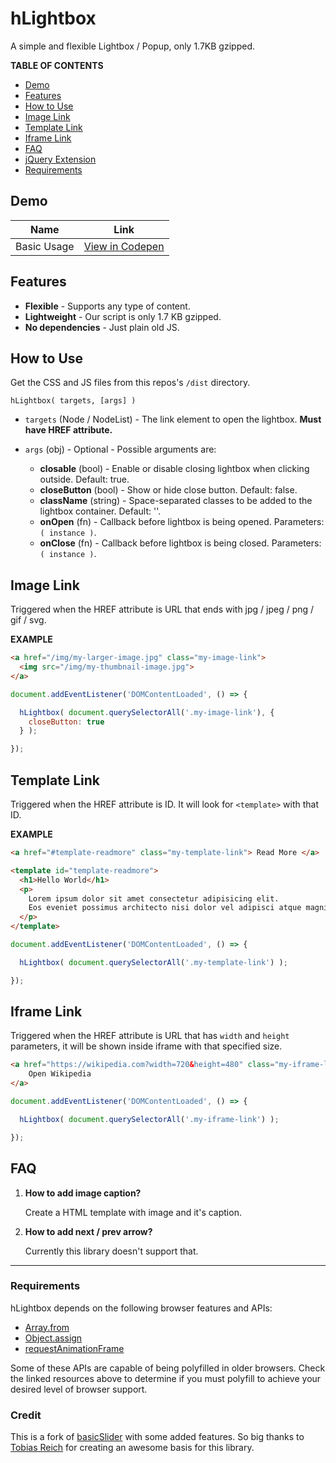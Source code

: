 # hLightbox

A simple and flexible Lightbox / Popup, only 1.7KB gzipped.

**TABLE OF CONTENTS**

- [Demo](#demo)
- [Features](#features)
- [How to Use](#how-to-use)
- [Image Link](#image-link)
- [Template Link](#template-link)
- [Iframe Link](#iframe-link)
- [FAQ](#faq)
- [jQuery Extension](#jquery-extension)
- [Requirements](#requirements)

## Demo

| Name | Link |
| --- | --- |
| Basic Usage | [View in Codepen](https://codepen.io/hrsetyono/pen/aPPEWa) |

## Features

- **Flexible** - Supports any type of content.
- **Lightweight** - Our script is only 1.7 KB gzipped.
- **No dependencies** - Just plain old JS.

## How to Use

Get the CSS and JS files from this repos's `/dist` directory.

```
hLightbox( targets, [args] )
```

- `targets` (Node / NodeList) - The link element to open the lightbox. **Must have HREF attribute.**
- `args` (obj) - Optional - Possible arguments are:

  - **closable** (bool) - Enable or disable closing lightbox when clicking outside. Default: true.
  - **closeButton** (bool) - Show or hide close button. Default: false.
  - **className** (string) - Space-separated classes to be added to the lightbox container. Default: ''.
  - **onOpen** (fn) - Callback before lightbox is being opened. Parameters: `( instance )`.
  - **onClose** (fn) - Callback before lightbox is being closed. Parameters: `( instance )`.


## Image Link

Triggered when the HREF attribute is URL that ends with jpg / jpeg / png / gif / svg.

**EXAMPLE**

```html
<a href="/img/my-larger-image.jpg" class="my-image-link">
  <img src="/img/my-thumbnail-image.jpg">
</a>
```

```js
document.addEventListener('DOMContentLoaded', () => {

  hLightbox( document.querySelectorAll('.my-image-link'), {
    closeButton: true
  } );

});
```

## Template Link

Triggered when the HREF attribute is ID. It will look for `<template>` with that ID.

**EXAMPLE**

```html
<a href="#template-readmore" class="my-template-link"> Read More </a>

<template id="template-readmore">
  <h1>Hello World</h1>
  <p>
    Lorem ipsum dolor sit amet consectetur adipisicing elit.
    Eos eveniet possimus architecto nisi dolor vel adipisci atque magni ut sequi.
  </p>
</template>
```

```js
document.addEventListener('DOMContentLoaded', () => {

  hLightbox( document.querySelectorAll('.my-template-link') );

});
```

## Iframe Link

Triggered when the HREF attribute is URL that has `width` and `height` parameters, it will be shown inside iframe with that specified size.

```html
<a href="https://wikipedia.com?width=720&height=480" class="my-iframe-link">
	Open Wikipedia
</a>
```

```js
document.addEventListener('DOMContentLoaded', () => {

  hLightbox( document.querySelectorAll('.my-iframe-link') );

});
```

## FAQ

1. **How to add image caption?**
	
	Create a HTML template with image and it's caption.

1. **How to add next / prev arrow?**

	Currently this library doesn't support that.

-----

### Requirements

hLightbox depends on the following browser features and APIs:

- [Array.from](https://www.ecma-international.org/ecma-262/6.0/#sec-array.from)
- [Object.assign](http://www.ecma-international.org/ecma-262/6.0/#sec-object.assign)
- [requestAnimationFrame](https://www.w3.org/TR/animation-timing/#dom-windowanimationtiming-requestanimationframe)

Some of these APIs are capable of being polyfilled in older browsers. Check the linked resources above to determine if you must polyfill to achieve your desired level of browser support.

### Credit

This is a fork of [basicSlider](https://github.com/electerious/basicSlider) with some added features. So big thanks to [Tobias Reich](https://github.com/electerious) for creating an awesome basis for this library.
